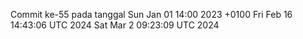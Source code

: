 Commit ke-55 pada tanggal Sun Jan 01 14:00 2023 +0100
Fri Feb 16 14:43:06 UTC 2024
Sat Mar  2 09:23:09 UTC 2024
